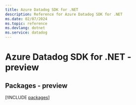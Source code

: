 ```yaml
---
title: Azure Datadog SDK for .NET
description: Reference for Azure Datadog SDK for .NET
ms.date: 02/07/2024
ms.topic: reference
ms.devlang: dotnet
ms.service: datadog
---
```

# Azure Datadog SDK for .NET - preview
## Packages - preview
[!INCLUDE [packages](datadog-index.md)]